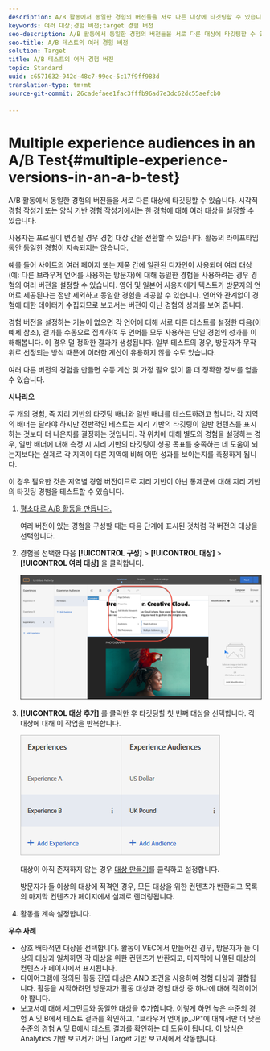 ```yaml
---
description: A/B 활동에서 동일한 경험의 버전들을 서로 다른 대상에 타깃팅할 수 있습니다. 시각적 경험 작성기 또는 양식 기반 경험 작성기에서는 한 경험에 대해 여러 대상을 설정할 수 있습니다.
keywords: 여러 대상;경험 버전;target 경험 버전
seo-description: A/B 활동에서 동일한 경험의 버전들을 서로 다른 대상에 타깃팅할 수 있습니다. 시각적 경험 작성기 또는 양식 기반 경험 작성기에서는 한 경험에 대해 여러 대상을 설정할 수 있습니다.
seo-title: A/B 테스트의 여러 경험 버전
solution: Target
title: A/B 테스트의 여러 경험 버전
topic: Standard
uuid: c6571632-942d-48c7-99ec-5c17f9ff983d
translation-type: tm+mt
source-git-commit: 26cadefaee1fac3fffb96ad7e3dc62dc55aefcb0

---
```



# Multiple experience audiences in an A/B Test{#multiple-experience-versions-in-an-a-b-test}

A/B 활동에서 동일한 경험의 버전들을 서로 다른 대상에 타깃팅할 수 있습니다. 시각적 경험 작성기 또는 양식 기반 경험 작성기에서는 한 경험에 대해 여러 대상을 설정할 수 있습니다.

사용자는 프로필이 변경될 경우 경험 대상 간을 전환할 수 있습니다. 활동의 라이프타임 동안 동일한 경험이 지속되지는 않습니다.

예를 들어 사이트의 여러 페이지 또는 제품 간에 일관된 디자인이 사용되며 여러 대상(예: 다른 브라우저 언어를 사용하는 방문자)에 대해 동일한 경험을 사용하려는 경우 경험의 여러 버전을 설정할 수 있습니다. 영어 및 일본어 사용자에게 텍스트가 방문자의 언어로 제공된다는 점만 제외하고 동일한 경험을 제공할 수 있습니다. 언어와 관계없이 경험에 대한 데이터가 수집되므로 보고서는 버전이 아닌 경험의 성과를 보여 줍니다.

경험 버전을 설정하는 기능이 없으면 각 언어에 대해 서로 다른 테스트를 설정한 다음(이 예제 참조), 결과를 수동으로 집계하여 두 언어를 모두 사용하는 단일 경험의 성과를 이해해봅니다. 이 경우 덜 정확한 결과가 생성됩니다. 일부 테스트의 경우, 방문자가 무작위로 선정되는 방식 때문에 이러한 계산이 유용하지 않을 수도 있습니다.

여러 다른 버전의 경험을 만들면 수동 계산 및 가정 필요 없이 좀 더 정확한 정보를 얻을 수 있습니다.

**시나리오**

두 개의 경험, 즉 지리 기반의 타깃팅 배너와 일반 배너를 테스트하려고 합니다. 각 지역의 배너는 달라야 하지만 전반적인 테스트는 지리 기반의 타깃팅이 일반 컨텐츠를 표시하는 것보다 더 나은지를 결정하는 것입니다. 각 위치에 대해 별도의 경험을 설정하는 경우, 일반 배너에 대해 측정 시 지리 기반의 타깃팅이 성공 목표를 충족하는 데 도움이 되는지보다는 실제로 각 지역이 다른 지역에 비해 어떤 성과를 보이는지를 측정하게 됩니다.

이 경우 필요한 것은 지역별 경험 버전이므로 지리 기반이 아닌 통제군에 대해 지리 기반의 타깃팅 경험을 테스트할 수 있습니다.

1. [평소대로 A/B 활동을 만듭니다.](../../../c-activities/t-test-ab/t-test-create-ab/test-create-ab.md#task_68C8079BF9FF4625A3BD6680D554BB72)

   여러 버전이 있는 경험을 구성할 때는 다음 단계에 표시된 것처럼 각 버전의 대상을 선택합니다.

1. 경험을 선택한 다음 **[!UICONTROL 구성]** &gt; **[!UICONTROL 대상]** &gt; **[!UICONTROL 여러 대상]** 을 클릭합니다.

   ![여러 대상 옵션](/help/c-activities/t-test-ab/t-test-create-ab/assets/multiple-audiences-new.png)

1. **[!UICONTROL 대상 추가]** 를 클릭한 후 타깃팅할 첫 번째 대상을 선택합니다. 각 대상에 대해 이 작업을 반복합니다.

   ![](assets/exp-versions.png)

   대상이 아직 존재하지 않는 경우 [대상 만들기](../../../c-target/c-audiences/create-audience.md#task_E18BD77A9A8F4ED0AC50569F94556558)를 클릭하고 설정합니다.

   방문자가 둘 이상의 대상에 적격인 경우, 모든 대상을 위한 컨텐츠가 반환되고 목록의 마지막 컨텐츠가 페이지에서 실제로 렌더링됩니다.

1. 활동을 계속 설정합니다.

**우수 사례**

* 상호 배타적인 대상을 선택합니다. 활동이 VEC에서 만들어진 경우, 방문자가 둘 이상의 대상과 일치하면 각 대상을 위한 컨텐츠가 반환되고, 마지막에 나열된 대상의 컨텐츠가 페이지에서 표시됩니다.
* 다이어그램에 정의된 활동 진입 대상은 AND 조건을 사용하여 경험 대상과 결합됩니다. 활동을 시작하려면 방문자가 활동 대상과 경험 대상 중 하나에 대해 적격이어야 합니다.
* 보고서에 대해 세그먼트와 동일한 대상을 추가합니다. 이렇게 하면 높은 수준의 경험 A 및 B에서 테스트 결과를 확인하고, &quot;브라우저 언어 jp_JP&quot;에 대해서만 더 낮은 수준의 경험 A 및 B에서 테스트 결과를 확인하는 데 도움이 됩니다. 이 방식은 Analytics 기반 보고서가 아닌 Target 기반 보고서에서 작동합니다.

